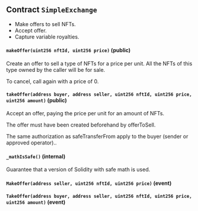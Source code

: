 ## Contract `SimpleExchange`

- Make offers to sell NFTs.
- Accept offer.
- Capture variable royalties.




#### `makeOffer(uint256 nftId, uint256 price)` (public)

Create an offer to sell a type of NFTs for a price per unit.
All the NFTs of this type owned by the caller will be for sale.

To cancel, call again with a price of 0.



#### `takeOffer(address buyer, address seller, uint256 nftId, uint256 price, uint256 amount)` (public)

Accept an offer, paying the price per unit for an amount of NFTs.

The offer must have been created beforehand by offerToSell.

The same authorization as safeTransferFrom apply to the buyer (sender or approved operator)..



#### `_mathIsSafe()` (internal)

Guarantee that a version of Solidity with safe math is used.




#### `MakeOffer(address seller, uint256 nftId, uint256 price)` (event)





#### `TakeOffer(address buyer, address seller, uint256 nftId, uint256 price, uint256 amount)` (event)





